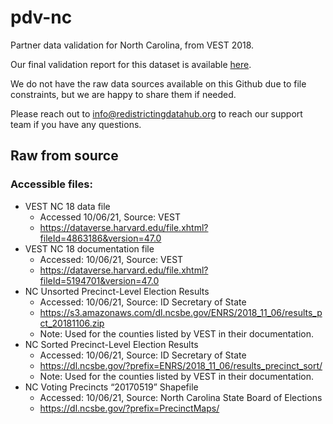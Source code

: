 # pdv-nc
Partner data validation for North Carolina, from VEST 2018. 

Our final validation report for this dataset is available [here](https://redistrictingdatahub.org/dataset/vest-2018-north-carolina-precinct-boundaries-and-election-results-shapefile/).

We do not have the raw data sources available on this Github due to file constraints, but we are happy to share them if needed. 

Please reach out to info@redistrictingdatahub.org to reach our support team if you have any questions.

## Raw from source

### Accessible files: 
- VEST NC 18 data file
  - Accessed 10/06/21, Source: VEST
  - https://dataverse.harvard.edu/file.xhtml?fileId=4863186&version=47.0
- VEST NC 18 documentation file
  - Accessed: 10/06/21, Source: VEST
  - https://dataverse.harvard.edu/file.xhtml?fileId=5194701&version=47.0
- NC Unsorted Precinct-Level Election Results
  - Accessed: 10/06/21, Source: ID Secretary of State
  - https://s3.amazonaws.com/dl.ncsbe.gov/ENRS/2018_11_06/results_pct_20181106.zip
  - Note: Used for the counties listed by VEST in their documentation.
- NC Sorted Precinct-Level Election Results
  - Accessed: 10/06/21, Source: ID Secretary of State
  - https://dl.ncsbe.gov/?prefix=ENRS/2018_11_06/results_precinct_sort/
  - Note: Used for the counties listed by VEST in their documentation.
- NC Voting Precincts “20170519” Shapefile
  - Accessed: 10/06/21, Source: North Carolina State Board of Elections
  - https://dl.ncsbe.gov/?prefix=PrecinctMaps/


